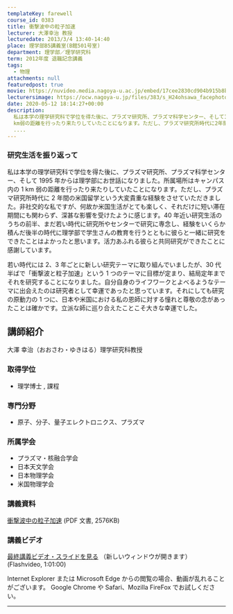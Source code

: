 ```yaml
---
templateKey: farewell
course_id: 0383
title: 衝撃波中の粒子加速
lecturer: 大澤幸治 教授
lecturedate: 2013/3/4 13:40-14:40
place: 理学部B5講義室(B館501号室)
department: 理学部／理学研究科
term: 2012年度 退職記念講義
tags:
  - 物理
attachments: null
featuredpost: true
movie: https://nuvideo.media.nagoya-u.ac.jp/embed/17cee2830cd904b915b8b164a49f99544f6df7c2
lecturersimage: https://ocw.nagoya-u.jp/files/383/s_H24ohsawa_facephoto.jpg
date: 2020-05-12 18:14:27+00:00
description:
  私は本学の理学研究科で学位を得た後に、プラズマ研究所、プラズマ科学センター、そして1995年からは理学部にお世話になりました。所属場所はキャンパス内の1
  km弱の距離を行ったり来たりしていたことになります。ただし、プラズマ研究所時代に2年間の米国留学という大変貴重な経験をさせていただきました。非社交的な私ですが、何故か米国生活がとても楽しく、それだけに短い滞在期間にも関わらず、深甚な影響を受け
  ....
---
```


### 研究生活を振り返って

私は本学の理学研究科で学位を得た後に、プラズマ研究所、プラズマ科学センター、そして 1995 年からは理学部にお世話になりました。所属場所はキャンパス内の 1 km 弱の距離を行ったり来たりしていたことになります。ただし、プラズマ研究所時代に 2 年間の米国留学という大変貴重な経験をさせていただきました。非社交的な私ですが、何故か米国生活がとても楽しく、それだけに短い滞在期間にも関わらず、深甚な影響を受けたように感じます。40 年近い研究生活のうちの前半、まだ若い時代に研究所やセンターで研究に専念し、経験をいくらか積んだ後半の時代に理学部で学生さんの教育を行うとともに彼らと一緒に研究をできたことはよかったと思います。活力あふれる彼らと共同研究ができたことに感謝しています。

若い時代には 2、3 年ごとに新しい研究テーマに取り組んでいましたが、30 代半ばで「衝撃波と粒子加速」という 1 つのテーマに目標が定まり、結局定年までそれを研究することになりました。自分自身のライフワークとよべるようなテーマに出会えたのは研究者として幸運であったと思っています。それにしても研究の原動力の 1 つに、日本や米国における私の恩師に対する憧れと尊敬の念があったことは確かです。立派な師に巡り合えたことこそ大きな幸運でした。

## 講師紹介

大澤 幸治（おおさわ・ゆきはる）理学研究科教授

### 取得学位

- 理学博士 , 課程

### 専門分野

- 原子、分子、量子エレクトロニクス、プラズマ

### 所属学会

- プラズマ・核融合学会
- 日本天文学会
- 日本物理学会
- 米国物理学会

### 講義資料

[衝撃波中の粒子加速](https://ocw.nagoya-u.jp/files/383/H24ohsawa_saisyuukougi.pdf) (PDF 文書, 2576KB)

### 講義ビデオ

[最終講義ビデオ・スライドを見る](https://ocw.nagoya-u.jp/resource/2012_lastlecture_ohsawa/)
（新しいウィンドウが開きます） (Flashvideo, 1:01:00)

Internet Explorer または Microsoft Edge からの閲覧の場合、動画が乱れることがございます。
Google Chrome や Safari、Mozilla FireFox でお試しください。

---
